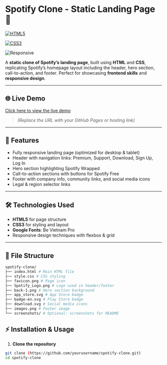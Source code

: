 # Spotify Clone - Static Landing Page 🎵

[![HTML5](https://img.shields.io/badge/HTML5-orange?logo=html5)](https://developer.mozilla.org/en-US/docs/Web/HTML)  

[![CSS3](https://img.shields.io/badge/CSS3-blue?logo=css3)](https://developer.mozilla.org/en-US/docs/Web/CSS)  

![Responsive](https://img.shields.io/badge/Responsive-Yes-brightgreen)  

A **static clone of Spotify’s landing page**, built using **HTML** and **CSS**, replicating Spotify’s homepage layout including the header, hero section, call-to-action, and footer. Perfect for showcasing **frontend skills** and **responsive design**.

---

## 🌐 Live Demo

[Click here to view the live demo](https://yourusername.github.io/spotify-clone/)  
> *(Replace the URL with your GitHub Pages or hosting link)*

---

## 🚀 Features

- Fully responsive landing page (optimized for desktop & tablet)  
- Header with navigation links: Premium, Support, Download, Sign Up, Log In  
- Hero section highlighting Spotify Wrapped  
- Call-to-action sections with buttons for Spotify Free  
- Footer with company info, community links, and social media icons  
- Legal & region selector links  

---

## 🛠️ Technologies Used

- **HTML5** for page structure  
- **CSS3** for styling and layout  
- **Google Fonts**: Be Vietnam Pro  
- Responsive design techniques with flexbox & grid  

---

## 📂 File Structure
 ```bash
spotify-clone/
├── index.html # Main HTML file
├── style.css # CSS styling
├── favicon.png # Page icon
├── Spotify_Logo.png # Logo used in header/footer
├── back-1.png # Hero section background
├── app_store.svg # App Store badge
├── badge-en.svg # Play Store badge
├── download.svg # Social media icons
├── images.png # Footer image
└── screenshots/ # Optional: screenshots for README
```

## ⚡ Installation & Usage

1. **Clone the repository**
 ```bash
git clone (https://github.com/yourusername/spotify-clone.git)
cd spotify-clone
```
